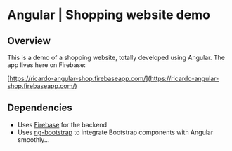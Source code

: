 # Angular | Shopping website demo

## Overview
This is a demo of a shopping website, totally developed using Angular. The app lives here on Firebase:

[https://ricardo-angular-shop.firebaseapp.com/](https://ricardo-angular-shop.firebaseapp.com/) 

## Dependencies
- Uses [Firebase](https://firebase.google.com) for the backend
- Uses [ng-bootstrap](https://ng-bootstrap.github.io) to integrate Bootstrap components with Angular smoothly...

